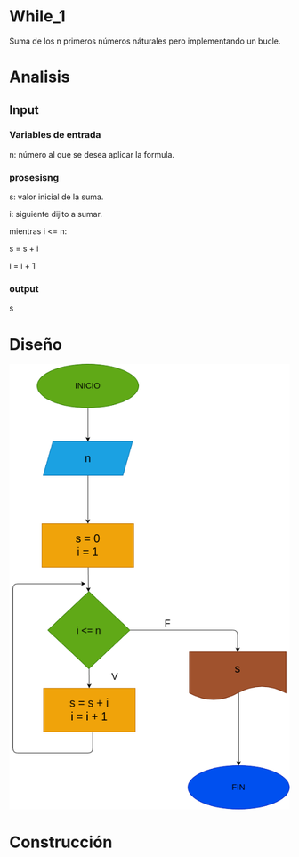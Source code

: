 # While_1
Suma de los n primeros números náturales pero implementando un bucle.

# Analisis

## Input



### Variables de entrada
n: número al que se desea aplicar la formula.
### prosesisng
s: valor inicial de la suma.

i: siguiente dijito a sumar.

mientras i <= n:

s = s + i

i = i + 1


### output
s
# Diseño

![Diagrama de flujo](diagrama.png "Diagrama de flujo") 
# Construcción